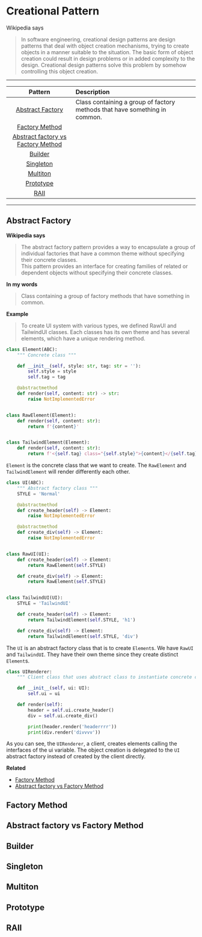 # Creational Pattern

Wikipedia says
> In software engineering, creational design patterns are design patterns 
> that deal with object creation mechanisms, trying to create objects 
> in a manner suitable to the situation.
> The basic form of object creation could result in design problems or in added complexity to the design.
> Creational design patterns solve this problem by somehow controlling this object creation.

-----

| Pattern | Description |
|:-------:| :---------- |
| [Abstract Factory](#Abstract-Factory) | Class containing a group of factory methods that have something in common. |
| [Factory Method](#Factory-Method) |  |
| [Abstract factory vs Factory Method](#Abstract-factory-vs-Factory-Method) | |
| [Builder](#Builder) |  |
| [Singleton](#Singleton) |  |
| [Multiton](#Multiton) |  |
| [Prototype](#Prototype) |  |
| [RAII](#RAII) |  |

-----

Abstract Factory
----------------

**Wikipedia says**
> The abstract factory pattern provides a way to encapsulate a group of
> individual factories that have a common theme without specifying
> their concrete classes.  
> This pattern provides an interface for creating families of related or
> dependent objects without specifying their concrete classes.

**In my words**
> Class containing a group of factory methods that have something in common. 

**Example**
> To create UI system with various types, we defined RawUI and TailwindUI classes.
> Each classes has its own theme and has several elements, which have a unique rendering method.

```python
class Element(ABC):
    """ Concrete class """

    def __init__(self, style: str, tag: str = ''):
        self.style = style
        self.tag = tag

    @abstractmethod
    def render(self, content: str) -> str:
        raise NotImplementedError


class RawElement(Element):
    def render(self, content: str):
        return f'{content}'


class TailwindElement(Element):
    def render(self, content: str):
        return f'<{self.tag} class="{self.style}">{content}</{self.tag}>'
```
`Element` is the concrete class that we want to create.
The `RawElement` and `TailwindElement` will render differently each other.  

```python
class UI(ABC):
    """ Abstract factory class """
    STYLE = 'Normal'

    @abstractmethod
    def create_header(self) -> Element:
        raise NotImplementedError

    @abstractmethod
    def create_div(self) -> Element:
        raise NotImplementedError


class RawUI(UI):
    def create_header(self) -> Element:
        return RawElement(self.STYLE)

    def create_div(self) -> Element:
        return RawElement(self.STYLE)


class TailwindUI(UI):
    STYLE = 'TailwindUI'

    def create_header(self) -> Element:
        return TailwindElement(self.STYLE, 'h1')

    def create_div(self) -> Element:
        return TailwindElement(self.STYLE, 'div')
```
The `UI` is an abstract factory class that is to create `Element`s.
We have `RawUI` and `TailwindUI`. They have their own theme since they create distinct `Element`s.

```python
class UIRenderer:
    """ Client class that uses abstract class to instantiate concrete classes """

    def __init__(self, ui: UI):
        self.ui = ui

    def render(self):
        header = self.ui.create_header()
        div = self.ui.create_div()

        print(header.render('headerrrr'))
        print(div.render('divvvv')) 
```
As you can see, the `UIRenderer`, a client, creates elements calling the interfaces of the ui variable.
The object creation is delegated to the `UI` abstract factory instead of created by the client directly.

**Related**
- [Factory Method](#Factory-Method)
- [Abstract factory vs Factory Method](#Abstract-factory-vs-Factory-Method)

Factory Method
----------------

Abstract factory vs Factory Method
----------------

Builder
----------------

Singleton
----------------

Multiton
----------------

Prototype
----------------

RAII
----------------
